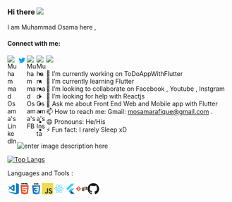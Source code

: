 ### Hi there <img src="https://media.giphy.com/media/hvRJCLFzcasrR4ia7z/giphy.gif" width="30px"> 


I am Muhammad Osama here , 

<h4 align="left">Connect with me:</h4><a href="https://www.linkedin.com/in/muhammad-osama-qureshi-2973b2170/">
  <img align="left" alt="Muhammad Osama's LinkedIn " width="22px" src="https://raw.githubusercontent.com/peterthehan/peterthehan/master/assets/linkedin.svg" />
</a>
<a href="https://twitter.com/itxomiqureshi">
  <img align="left" alt="Muhammad Osama's Twitter " width="22px" src="https://raw.githubusercontent.com/github/explore/80688e429a7d4ef2fca1e82350fe8e3517d3494d/topics/twitter/twitter.png" />
</a>
<a href="https://facebook.com/muhammad.osama.qureshi24/ ">
  <img align="left" alt="Muhammad Osama's FB " width="22px" src="https://i.pinimg.com/736x/ac/57/3b/ac573b439cde3dec8ca1c6739ae7f628.jpg" />
</a>
<a href="https://Instagram.com/m.osama.qureshi ">
  <img align="left" alt="Muhammad Osama's Insta " width="22px"  src="https://image.flaticon.com/icons/png/512/87/87390.png" />
</a>



![](https://visitor-badge.glitch.me/badge?page_id=muhammad-osama-qureshi)


- 🔭 I’m currently working on ToDoAppWithFlutter
- 🌱 I’m currently learning Flutter
- 👯 I’m looking to collaborate on Facebook , Youtube , Instgram
- 🤔 I’m looking for help with Reactjs
- 💬 Ask me about Front End Web and Mobile app with Flutter 
- 📫 How to reach me: Gmail: mosamarafique@gmail.com .
- 😄 Pronouns: He/His
- ⚡ Fun fact: I rarely Sleep xD 

![enter image description here](https://github-readme-stats.vercel.app/api?username=muhammad-osama-qureshi&&show_icons=true&theme=radical)


[![Top Langs](https://github-readme-stats.vercel.app/api/top-langs/?username=muhammad-osama-qureshi&langs_count=6&theme=radical)](https://github.com/muhammad-osama-qureshi/github-readme-stats)


Languages and Tools : 

<img align="left" alt="Visual Studio Code" width="26px" src="https://raw.githubusercontent.com/github/explore/80688e429a7d4ef2fca1e82350fe8e3517d3494d/topics/visual-studio-code/visual-studio-code.png" />
<img align="left" alt="HTML5" width="26px" src="https://raw.githubusercontent.com/github/explore/80688e429a7d4ef2fca1e82350fe8e3517d3494d/topics/html/html.png" />
<img align="left" alt="CSS3" width="26px" src="https://raw.githubusercontent.com/github/explore/80688e429a7d4ef2fca1e82350fe8e3517d3494d/topics/css/css.png" />
<img align="left" alt="JavaScript" width="26px" src="https://raw.githubusercontent.com/github/explore/80688e429a7d4ef2fca1e82350fe8e3517d3494d/topics/javascript/javascript.png" />
<img align="left" alt="React" width="26px" src="https://raw.githubusercontent.com/github/explore/80688e429a7d4ef2fca1e82350fe8e3517d3494d/topics/react/react.png" />
<img align="left" alt="Flutter" width="26px" src="https://raw.githubusercontent.com/github/explore/80688e429a7d4ef2fca1e82350fe8e3517d3494d/topics/flutter/flutter.png" />

<img align="left" alt="Git" width="26px" src="https://raw.githubusercontent.com/github/explore/80688e429a7d4ef2fca1e82350fe8e3517d3494d/topics/git/git.png" />
<img align="left" alt="GitHub" width="26px" src="https://raw.githubusercontent.com/github/explore/78df643247d429f6cc873026c0622819ad797942/topics/github/github.png" />











